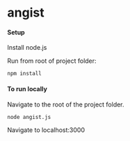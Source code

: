 # angist

#### Setup

Install node.js

Run from root of project folder:

    npm install

#### To run locally
 
Navigate to the root of the project folder.

    node angist.js

Navigate to localhost:3000
